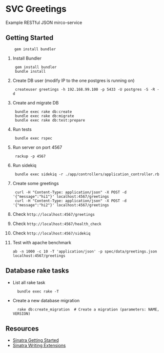 # SVC Greetings
Example RESTful JSON mirco-service  

## Getting Started

        gem install bundler

  
1. Install Bundler

        gem install bundler
        bundle install

2. Create DB user (modify IP to the one postgres is running on)

        createuser greetings -h 192.168.99.100 -p 5433 -U postgres -S -R -d

3. Create and migrate DB

        bundle exec rake db:create
        bundle exec rake db:migrate
        bundle exec rake db:test:prepare

4. Run tests
  
        bundle exec rspec

5. Run server on port 4567
  
        rackup -p 4567

6. Run sidekiq

        bundle exec sidekiq -r ./app/controllers/application_controller.rb

7. Create some greetings

        curl -H "Content-Type: application/json" -X POST -d '{"message":"hi1"}' localhost:4567/greetings
        curl -H "Content-Type: application/json" -X POST -d '{"message":"hi2"}' localhost:4567/greetings
        
8. Check `http://localhost:4567/greetings`

9. Check `http://localhost:4567/health_check`

10. Check `http://localhost:4567/sidekiq`

11. Test with apache benchmark

        ab -n 1000 -c 10 -T 'application/json' -p spec/data/greetings.json localhost:4567/greetings

## Database rake tasks

- List all rake task

        bundle exec rake -T

- Create a new database migration

        rake db:create_migration  # Create a migration (parameters: NAME, VERSION)

## Resources
* [Sinatra Getting Started](http://www.sinatrarb.com/intro.html)
* [Sinatra Writing Extensions](http://www.sinatrarb.com/extensions.html)

